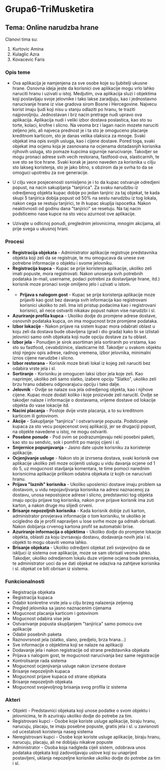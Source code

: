 # Grupa6-TriMusketira
## Tema: Online narudzba hrane
Clanovi tima su:
1. Kurtovic Amina
2. Kulaglic Azra
3. Kovacevic Faris
### Opis teme

- Ova aplikacija je namjenjena za sve osobe koje su ljubitelji ukusne hrane. Osnovna ideja jeste da korisnici ove aplikacije
mogu vrlo lahko naruciti hranu i uzivati u istoj. Medjutim, ova aplikacija sluzi i objektima koji postavljaju svoje jelovnike i tako 
lakse zaradjuju, kao i jednostavno narucivanje hrane iz vise gradova sirom Bosne i Hercegovine. Najvecu korist imaju ljudi koji nisu u stanju odlaziti po hranu, te traziti najpovoljniju. Jednostavan i brz nacin pretrage nudi upravo ova aplikacija.  Aplikacija nudi i veliki izbor dostava poslastica, kao sto su torte, kolaci, krofne i slicno. Na veoma brz i lagan nacin mozete naruciti zeljeno jelo, ali najveca prednost je i ta sto je omoguceno placanje kreditnom karticom, sto je danas velika olaksica za mnoge. Svaki objekat ima opis svojih usluga, kao i cijene dostave. Pored toga, svaki objekat ima ocjenu koja je zasnovana na ocjenama dotadasnjih korisnika njihovih usluga, sto pomaze kupcima sigurnije narucivanje. Takodjer se mogu pronaci adrese svih vecih restorana, fastfood-ova, slasticarnih, te sve sto se tice hrane. Svaki korak je jasno naveden za korisnika u cilju sto lakseg koristenja, sto je jako bitno, s obzirom da je svrha to da se omoguci upotrebu za sve generacije. 

- U cilju vece posjecenosti osmisljeno je i to da kupac ostvaruje odredjeni popust, na nacin sakupljanja "tanjirica". Za svaku narudzbu iz odredjenog objekta kupac dobije po jedan tanjiric za taj objekat, te kada skupi 5 tanjirica dobija popust od 50% na sestu narudzbu iz tog lokala, nakon cega se restuju tanjirici, te ih kupac skuplja ispocetka. Nakon neaktivnosti od godinu dana "tanjirici" se resetuju. Na taj nacin podsticemo nase kupce na sto vecu azurnost ove aplikacije.

- Uzivajte u odlicnoj ponudi, preglednim jelovnicima, mnogim akcijama, ali prije svega u ukusnoj hrani. 

### Procesi

- **Registracija objekata** - Administrator aplikacije registruje predstavnika objekta koji zeli da se registruje, te mu omogucava da unese sve potrebne informacije o objektu i svome jelovniku.
- **Registracija kupca** - Kupac se prije koristenja aplikacije, ukoliko zeli imati popuste, mora registrovati. Nakon unosenja svih potrebnih podataka (e-mail, username, podaci potrebni za dostavljanje hrane, itd.) korisnik moze pronaci svoje omiljeno jelo i uzivati u istom.
- - **Prijava s nalogom gost** - Kupac se prije koristenja aplikacije moze prijaviti kao gost bez davanja svih informacija kao registrovani korisnici ukoliko to zeli. Ima isti pristup podacima kao i registrovani korisnici, ali nece ostvariti nikakav popust nakon vise narudzbi i sl.
-  **Azuriranje profila kupca** - Ukoliko dodje do promjene adrese dostave, osnovnih podataka kupca, on ima mogucnost brze promjene podataka.
- **Izbor lokacije** - Nakon prijave na sistem kupac mora odabrati oblast u koju zeli da dostava bude obavljena (grad i dio grada) kako bi se izlistali jelovnici samo onih objekata koji nude opciju dostave za tu oblast.
- **Izbor jela** - Ponudjen je sirok asortiman jela sortiranih po vrstama, kao sto su fastfood, cevabdzinice, slasticarne itd. Takodjer u svakom objektu stoji njegov opis adrese, radnog vremena, izbor jelovnika, minimalni iznos cijene narudzbe i slicno. 
- **Izbor restorana** - Korisnik moze birati lokal iz kojeg zeli naruciti bez odabira vrste jela i sl. 
- **Sortiranje** - Korisniku je omogucen laksi izbor jela koje zeli. Kao naprimjer, ukoliko zeli samo slatko, izabere opciju "Slatko", ukoliko zeli brzu hranu odaberu odgovarajucu opciju i tako dalje.
- **Jelovnik** - Ovdje se nalaze sva jela odredjenog objekta, kao i njihove cijene. Kupac moze dodati koliko i koje proizvode zeli naruciti. Ovdje se takodjer nalaze i informacije o dostavama, vrijeme dostave od lokacije objekta do vase lokacije itd.
- **Nacini placanja** - Postoje dvije vrste placanja, a to su kreditnom karticom ili gotovinom.
- **Akcije** - Sakupljanje "tanjirica" i ostvarivanje popusta. Podsticanje kupaca za sto vecu posjecenost ovoj aplikaciji, jer se drugaciji popust, na objekte navedene u istoj, ne mogu ostvariti.
- **Posebne ponude** - Pod ovim se podrazumijevaju neki posebni paketi, kao sto su sendvic, sok i pomfrit po manjoj cijeni i sl.
- **Smjernice popunjavanja** - Jasno date upute korisniku za koristenje aplikacije.
- **Ocjenjivanje usluge** - Nakon sto je izvrsena dostava, svaki korisnik ove aplikacije ukoliko zeli moze ocijeniti uslugu u vidu davanja ocjene od 1 do 5, uz mogucnost stavljanja komentara, te time pomoci narednim korisnicima aplikacije prilikom odabira objekata iz kojih ce narucivati hranu.
- **Prijava "laznih" korisnika** - Ukoliko uposlenici dostave imaju problem sa dostavom, u vidu nepojavljivanja korisnika na adresi naznacenoj za dostavu, unosa nepostojece adrese i slicno, predstavnici tog objekta imaju opciju prijave tog korisnika, nakon prve prijave korisnik ima zuti karton, a nakon druge mu slijedi crveni.
- **Brisanje nepozeljnih korisnika** - Kada korisnik dobije zuti karton, administrator provjerava informacije o tom korisniku, te ukoliko je ocigledno da je profil napravljen u lose svrhe moze ga odmah obrisati. Nakon dobijanja crvenog kartona profil se automatski brise.
- **Azuriranje informacija o objektima** - Ukoliko dodje do promjene lokacije objekta, oblasti za koju izvrsavaju dostavu, dodavanja novih jela i sl. objekti to mogu obaviti veoma lahko.
- **Brisanje objekata** - Ukoliko odredjeni objekat zeli svojevoljno da se iskljuci iz sistema ove aplikacije, moze se sam obrisati veoma lahko. Takodjer, ukoliko odredjenom lokalu duze vrijeme ocjena bude preniska, te administrator uoci da se dati objekat ne odaziva na zahtjeve korisnika i sl. objekat ce biti obrisan iz sistema.


### Funkcionalnosti

- Registracija objekata
- Registracija kupaca
- Odabir konkretne vrste jela u cilju brzeg nalazenja zeljenog
- Pregled jelovnika sa jasno naznacenim cijenama
- Mogucnost placanja karticom i gotovinom
- Mogucnost odabira vise jela
- Ostvarivanje popusta skupljanjem "tanjirica" samo pomocu ove aplikacije
- Odabir posebnih paketa
- Raznovrsnost jela (slatko, slano, predjelo, brza hrana...)
- Sve informacije o objektima koji se nalaze na aplikaciji
- Dodavanje jela i nakon registracije od strane predstavnika objekata
- Prijava s nalogom gost, te mogucnost narucivanja bez same registracije
- Kontrolisanje rada sistema
- Mogucnost ocjenjivanja usluge nakon izvrsene dostave
- Brisanje nepozeljnih kupaca
- Mogucnost prijave kupaca od strane objekata
- Brisanje nepozeljnih objekata
- Mogucnost svojevoljnog brisanja svog profila iz sistema


### Akteri

- Objekti - Predstavnici objekata koji unose podatke o svom objektu i jelovnicima, te ih azuriraju ukoliko dodje do potrebe za tim.
- Registrovani kupci - Osobe koje koriste usluge aplikacije, biraju hranu, narucuju, placaju, te imaju posebne popuste, gratis jela i sl. u zavisnosti od ucestalosti koristenja naseg sistema
- Neregistrovani kupci - Osobe koje koriste usluge aplikacije, biraju hranu, narucuju, placaju, ali ne dobijaju nikakve popuste
- Administrator - Osoba koja nadgleda cijeli sistem, odobrava unos podataka objekata koji zadovoljavaju uslove koji su unaprijed postavljeni,  uklanja nepozeljne korisnike ukoliko dodje do potrebe za tim i sl.






